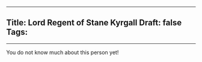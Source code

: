 
---
Title: Lord Regent of Stane Kyrgall
Draft: false
Tags:
  - 
---

You do not know much about this person yet!